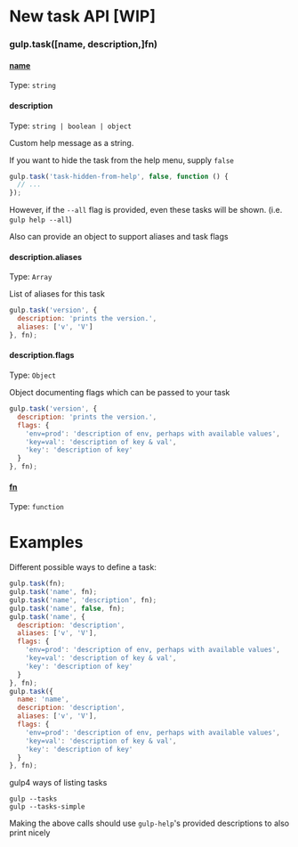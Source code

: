 # New task API [WIP]

### gulp.task([name, description,]fn)

#### [name](https://github.com/gulpjs/gulp/blob/master/docs/API.md#name)

Type: `string`

#### description

Type: `string | boolean | object`

Custom help message as a string.

If you want to hide the task from the help menu, supply `false`

```js
gulp.task('task-hidden-from-help', false, function () {
  // ...
});
```

However, if the `--all` flag is provided, even these tasks will be shown. (i.e. `gulp help --all`)

Also can provide an object to support aliases and task flags

#### description.aliases

Type: `Array`

List of aliases for this task

```js
gulp.task('version', {
  description: 'prints the version.',
  aliases: ['v', 'V']
}, fn);
```

#### description.flags

Type: `Object`

Object documenting flags which can be passed to your task

```js
gulp.task('version', {
  description: 'prints the version.',
  flags: {
    'env=prod': 'description of env, perhaps with available values',
    'key=val': 'description of key & val',
    'key': 'description of key'
  }
}, fn);
```

#### [fn](https://github.com/gulpjs/gulp/blob/master/docs/API.md#fn)

Type: `function`

# Examples

Different possible ways to define a task:

```js
gulp.task(fn);
gulp.task('name', fn);
gulp.task('name', 'description', fn);
gulp.task('name', false, fn);
gulp.task('name', {
  description: 'description',
  aliases: ['v', 'V'],
  flags: {
    'env=prod': 'description of env, perhaps with available values',
    'key=val': 'description of key & val',
    'key': 'description of key'
  }
}, fn);
gulp.task({
  name: 'name',
  description: 'description',
  aliases: ['v', 'V'],
  flags: {
    'env=prod': 'description of env, perhaps with available values',
    'key=val': 'description of key & val',
    'key': 'description of key'
  }
}, fn);
```

gulp4 ways of listing tasks

```
gulp --tasks
gulp --tasks-simple
```

Making the above calls should use `gulp-help`'s provided descriptions to also print nicely 
